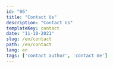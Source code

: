 ```yaml
---
id: "06"
title: "Contact Us"
description: "Contact Us"
templateKey: contact
date: "11-10-2021"
slug: /en/contact
path: /en/contact
lang: en
tags: ['contact author', 'contact me']
---
```

